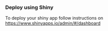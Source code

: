 ### Deploy using Shiny 

To deploy your shiny app follow instructions on 
https://www.shinyapps.io/admin/#/dashboard

